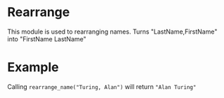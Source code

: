 Rearrange 
==========

This module is used to rearranging names.
Turns "LastName,FirstName" into "FirstName LastName"

# Example

Calling `rearrange_name("Turing, Alan")` will return `"Alan Turing"`
